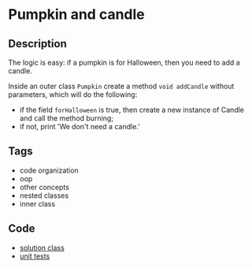 #  Pumpkin and candle

## Description
The logic is easy: if a pumpkin is for Halloween, then you need to add a candle.

Inside an outer class `Pumpkin` create a method `void addCandle` without parameters, which will do the following:

- if the field `forHalloween` is true, then create a new instance of Candle and call the method burning;
- if not, print 'We don't need a candle.'

## Tags
- code organization
- oop
- other concepts
- nested classes
- inner class

## Code
- [solution class](./src/main/java/Pumpkin.java)
- [unit tests](./src/test/java/SomeParamTest.java)